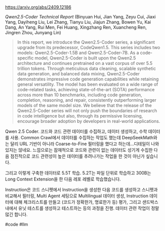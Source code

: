 https://arxiv.org/abs/2409.12186

*Qwen2.5-Coder Technical Report* (Binyuan Hui, Jian Yang, Zeyu Cui, Jiaxi Yang, Dayiheng Liu, Lei Zhang, Tianyu Liu, Jiajun Zhang, Bowen Yu, Kai Dang, An Yang, Rui Men, Fei Huang, Xingzhang Ren, Xuancheng Ren, Jingren Zhou, Junyang Lin)

> In this report, we introduce the Qwen2.5-Coder series, a significant upgrade from its predecessor, CodeQwen1.5. This series includes two models: Qwen2.5-Coder-1.5B and Qwen2.5-Coder-7B. As a code-specific model, Qwen2.5-Coder is built upon the Qwen2.5 architecture and continues pretrained on a vast corpus of over 5.5 trillion tokens. Through meticulous data cleaning, scalable synthetic data generation, and balanced data mixing, Qwen2.5-Coder demonstrates impressive code generation capabilities while retaining general versatility. The model has been evaluated on a wide range of code-related tasks, achieving state-of-the-art (SOTA) performance across more than 10 benchmarks, including code generation, completion, reasoning, and repair, consistently outperforming larger models of the same model size. We believe that the release of the Qwen2.5-Coder series will not only push the boundaries of research in code intelligence but also, through its permissive licensing, encourage broader adoption by developers in real-world applications.

Qwen 2.5 Coder. 코드와 코드 관련 데이터를 수집하고, 데이터 생성하고, 수학 데이터를 사용. Common Crawl에서 데이터를 수집하는 작업도 했는데 DeepSeekMath와는 달리 URL 기반이 아니라 Coarse-to-Fine 필터링을 했다고 하는데...디테일이 나와 있지는 않네요. 느낌으로는 잠재적으로 코드와 관련이 없는 데이터도 성기게 수집한 다음 점진적으로 코드 관련성이 높은 데이터를 추려나가는 작업을 한 것이 아닌가 싶습니다.

그리고 이렇게 구축한 데이터로 5.5T 학습. 5.2T는 파일 단위로 학습하고 300B는 Long Context Extension을 한 다음 레포 레벨로 학습했습니다.

Instruction은 코드 스니펫에서 Instruction을 생성한 다음 코드를 생성하고 스니펫과 비교해서 필터링, Multi Agent 세팅으로 Multilingual 데이터 생성, Instruction 데이터에 대해 체크리스트를 만들고 (코드가 정확한가, 명료한가 등) 평가, 그리고 샌드박스 내에서 유닛 테스트를 생성하고 테스트하는 등의 과정을 진행. 데이터 관련 작업이 정말 많긴 합니다.

#code #llm 